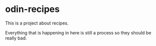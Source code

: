 # odin-recipes
This is a project about recipes.

Everything that is happening in here is still a process so they should be really bad.
